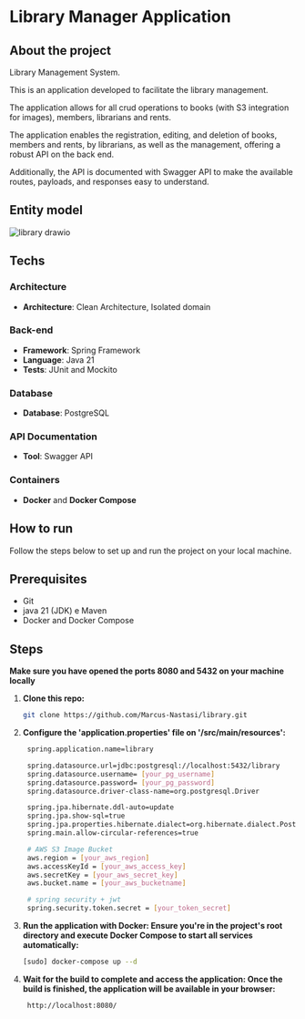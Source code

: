 # Library Manager Application

## About the project

Library Management System.

This is an application developed to facilitate the library management.

The application allows for all crud operations to books (with S3 integration for images), members, librarians and rents.

The application enables the registration, editing, and deletion of books, members and rents, by librarians, as well as the management, offering a robust API on the back end.

Additionally, the API is documented with Swagger API to make the available routes, payloads, and responses easy to understand.

## Entity model
![library drawio](https://github.com/user-attachments/assets/8aee0522-798b-49d9-bb71-9594cd3db7c1)

## Techs

### Architecture
- **Architecture**: Clean Architecture, Isolated domain

### Back-end
- **Framework**: Spring Framework
- **Language**: Java 21
- **Tests**: JUnit and Mockito

### Database
- **Database**: PostgreSQL

### API Documentation
- **Tool**: Swagger API

### Containers
- **Docker** and **Docker Compose**

## How to run

Follow the steps below to set up and run the project on your local machine.

## Prerequisites

- Git
- java 21 (JDK) e Maven
- Docker and Docker Compose

## Steps

**Make sure you have opened the ports 8080 and 5432 on your machine locally**

1. **Clone this repo:**
   ```bash
   git clone https://github.com/Marcus-Nastasi/library.git

2. **Configure the 'application.properties' file on '/src/main/resources':**
   ```bash
    spring.application.name=library

    spring.datasource.url=jdbc:postgresql://localhost:5432/library
    spring.datasource.username= [your_pg_username]
    spring.datasource.password= [your_pg_password]
    spring.datasource.driver-class-name=org.postgresql.Driver

    spring.jpa.hibernate.ddl-auto=update
    spring.jpa.show-sql=true
    spring.jpa.properties.hibernate.dialect=org.hibernate.dialect.PostgreSQLDialect
    spring.main.allow-circular-references=true

    # AWS S3 Image Bucket
    aws.region = [your_aws_region]
    aws.accessKeyId = [your_aws_access_key]
    aws.secretKey = [your_aws_secret_key]
    aws.bucket.name = [your_aws_bucketname]

    # spring security + jwt
    spring.security.token.secret = [your_token_secret]

3. **Run the application with Docker: Ensure you're in the project's root directory and execute Docker Compose to start all services automatically:**
    ```bash
    [sudo] docker-compose up --d

4. **Wait for the build to complete and access the application: Once the build is finished, the application will be available in your browser:**
   ```bash
    http://localhost:8080/

